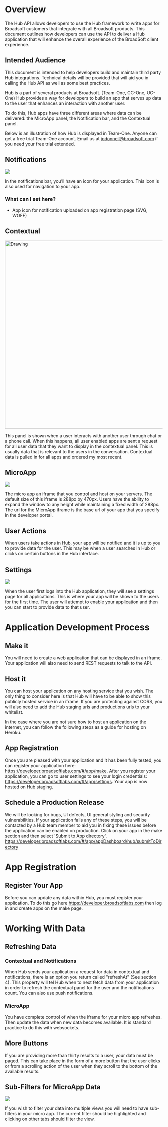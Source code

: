 # Overview

The Hub API allows developers to use the Hub framework to write apps for Broadsoft customers that integrate with all Broadsoft products.  This document outlines how developers can use the API to deliver a Hub application that will enhance the overall experience of the BroadSoft client experience.

## Intended Audience

This document is intended to help developers build and maintain third party Hub integrations. Technical details will be provided that will aid you in calling the Hub API as well as some best practices.

Hub is a part of several products at Broadsoft. (Team-One, CC-One, UC-One) Hub provides a way for developers to build an app that serves up data to the user that enhances an interaction with another user.

To do this, Hub apps have three different areas where data can be delivered: the MicroApp panel, the Notification bar, and the Contextual panel.   

Below is an illustration of how Hub is displayed in Team-One. Anyone can get a free trial Team-One account. Email us at jodonnell@broadsoft.com if you need your free trial extended.

## Notifications

![](https://raw.githubusercontent.com/BroadSoft-Xtended/DeveloperPortalDocs/master/Hub/images/23.png)

In the notifications bar, you’ll have an icon for your application. This icon is also used for navigation to your app.

### What can I set here?

* App icon for notification uploaded on app registration page (SVG, WOFF)

## Contextual

<img src="https://raw.githubusercontent.com/BroadSoft-Xtended/DeveloperPortalDocs/master/Hub/images/24.png" alt="Drawing" style="width: 600px;"/>

This panel is shown when a user interacts with another user through chat or a phone call. When this happens, all user enabled apps are sent a request for all user data that they want to display in the contextual panel. This is usually data that is relevant to the users in the conversation. Contextual data is pulled in for all apps and ordered my most recent.

## MicroApp

![](https://raw.githubusercontent.com/BroadSoft-Xtended/DeveloperPortalDocs/master/Hub/images/25.png)

The micro app an iframe that you control and host on your servers. The default size of this iframe is 288px by 470px. Users have the ability to expand the window to any height while maintaining a fixed width of 288px. The url for the MicroApp iframe is the base url of your app that you specify in the developer portal.

## User Actions

When users take actions in Hub, your app will be notified and it is up to you to provide data for the user. This may be when a user searches in Hub or clicks on certain buttons in the Hub interface.

## Settings

![](https://raw.githubusercontent.com/BroadSoft-Xtended/DeveloperPortalDocs/master/Hub/images/image5.png)

When the user first logs into the Hub application, they will see a settings page for all applications. This is where your app will be shown to the users for the first time. The user will attempt to enable your application and then you can start to provide data to that user.

# Application Development Process

## Make it

You will need to create a web application that can be displayed in an iframe. Your application will also need to send REST requests to talk to the API.

## Host it

You can host your application on any hosting service that you wish. The only thing to consider here is that Hub will have to be able to show this publicly hosted service in an iframe. If you are protecting against CORS, you will also need to add the Hub staging urls and productions urls to your whitelist.

In the case where you are not sure how to host an application on the internet, you can follow the following steps as a guide for hosting on Heroku.

## App Registration

Once you are pleased with your application and it has been fully tested, you can register your application here: https://developer.broadsoftlabs.com/#/app/make. After you register your application, you can go to user settings to see your login credentials: https://developer.broadsoftlabs.com/#/app/settings. Your app is now hosted on Hub staging.

## Schedule a Production Release

We will be looking for bugs, UI defects, UI general styling and security vulnerabilities. If your application fails any of these steps, you will be contacted by a Hub team member to aid you in fixing these issues before the application can be enabled on production. Click on your app in the make section and then select 'Submit to App directory'. https://developer.broadsoftlabs.com/#/app/appDashboard/hub/submitToDirectory

# App Registration

## Register Your App

Before you can update any data within Hub, you must register your application. To do this go here https://developer.broadsoftlabs.com then log in and create apps on the make page.

# Working With Data

## Refreshing Data

### Contextual and Notifications

When Hub sends your application a request for data in contextual and notifications, there is an option you return called "refreshAt" (See section 4). This property will tel Hub when to next fetch data from your application in order to refresh the contextual panel for the user and the notifications count. You can also use push notifications.

### MicroApp

You have complete control of when the iframe for your micro app refreshes. Then update the data when new data becomes available. It is standard practice to do this with websockets.

## More Buttons

If you are providing more than thirty results to a user, your data must be paged. This can take place in the form of a more button that the user clicks or from a scrolling action of the user when they scroll to the bottom of the available results.

## Sub-Filters for MicroApp Data

![](https://raw.githubusercontent.com/BroadSoft-Xtended/DeveloperPortalDocs/master/Hub/images/image11.png)

If you wish to filter your data into multiple views you will need to have sub-filters in your micro app. The current filter should be highlighted and clicking on other tabs should filter the view.
